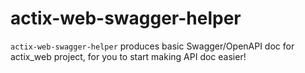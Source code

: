 actix-web-swagger-helper
===

`actix-web-swagger-helper` produces basic Swagger/OpenAPI doc for actix_web project, for you to start making API doc easier!
